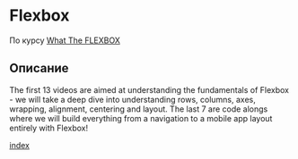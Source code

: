 # Flexbox

По курсу [What The FLEXBOX](https://flexbox.io/)

## Описание
The first 13 videos are aimed at understanding the fundamentals of Flexbox - we will take a deep dive into understanding rows, columns, axes, wrapping, alignment, centering and layout. The last 7 are code alongs where we will build everything from a navigation to a mobile app layout entirely with Flexbox!

[index](./flexbox/index.html)
